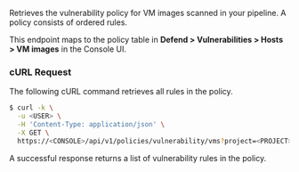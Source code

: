 Retrieves the vulnerability policy for VM images scanned in your pipeline.
A policy consists of ordered rules.

This endpoint maps to the policy table in **Defend > Vulnerabilities > Hosts > VM images** in the Console UI.

### cURL Request

The following cURL command retrieves all rules in the policy.

```bash
$ curl -k \
  -u <USER> \
  -H 'Content-Type: application/json' \
  -X GET \
  https://<CONSOLE>/api/v1/policies/vulnerability/vms?project=<PROJECT>' \
```

A successful response returns a list of vulnerability rules in the policy.
